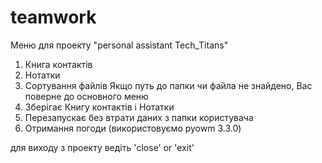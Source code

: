 # teamwork
Меню для проекту "personal assistant Tech_Titans"

1. Книга контактів 
2. Нотатки
3. Сортування файлів 
   Якщо путь до папки чи файла не знайдено, Вас поверне до основного меню
4. Зберігає Книгу контактів і Нотатки
5. Перезапускає без втрати даних з папки користувача 
6. Отримання погоди (використовуємо pyowm 3.3.0)

для виходу з проекту ведіть 'close' or  'exit'